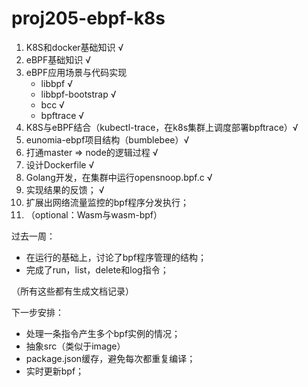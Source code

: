 # proj205-ebpf-k8s

1. K8S和docker基础知识 							√  
2. eBPF基础知识 								          √
3. eBPF应用场景与代码实现
    - libbpf                                                  √
    - libbpf-bootstrap                               √
    - bcc                                                       √
    - bpftrace                                              √
4. K8S与eBPF结合（kubectl-trace，在k8s集群上调度部署bpftrace）√
5. eunomia-ebpf项目结构（bumblebee）√
6. 打通master => node的逻辑过程              √
7. 设计Dockerfile                                           √
8. Golang开发，在集群中运行opensnoop.bpf.c √
9. 实现结果的反馈；                                       √
10. 扩展出网络流量监控的bpf程序分发执行；
11. （optional：Wasm与wasm-bpf）

过去一周：

- 在运行的基础上，讨论了bpf程序管理的结构；
- 完成了run，list，delete和log指令；

（所有这些都有生成文档记录）

下一步安排：

- 处理一条指令产生多个bpf实例的情况；
- 抽象src（类似于image）
- package.json缓存，避免每次都重复编译；
- 实时更新bpf；
